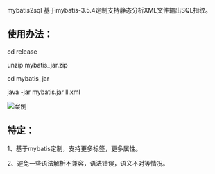 mybatis2sql 基于mybatis-3.5.4定制支持静态分析XML文件输出SQL指纹。

## 使用办法：
cd release

unzip mybatis_jar.zip

cd mybatis_jar

java -jar mybatis.jar ll.xml

![案例](https://github.com/zjjxxlgb/mybatis2sql/raw/master/release/help.PNG)

## 特定：
1、基于mybatis定制，支持更多标签，更多属性。

2、避免一些语法解析不兼容，语法错误，语义不对等情况。

